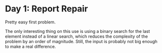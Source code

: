 # Day 1: Report Repair

Pretty easy first problem.

The only interesting thing on this use is using a binary search for the last element instead of a linear search, which reduces the complexity of the problem by an order of magnitude. Still, the input is probably not big enough to make a real difference.